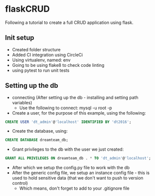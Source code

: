 # flaskCRUD
Following a tutorial to create a full CRUD application using flask. 


## Init setup

- Created folder structure
- Added CI integration using CircleCi
- Using virtualenv, named: env
- Going to be using flake8 to check code linting
- using pytest to run unit tests

## Setting up the db

- connecting (After setting up the db - installing and setting path variables)
  - Use the following to connect: mysql -u root -p
- Create a user, for the purpose of this example, using the following:
```SQL
CREATE USER 'dt_admin'@'localhost' IDENTIFIED BY 'dt2016';
```
- Create the database, using:
```SQL
CREATE DATABASE dreamteam_db;
```
- Grant privileges to the db with the user we just created:
```SQL
GRANT ALL PRIVILEGES ON dreamteam_db . * TO 'dt_admin'@'localhost';
```
- After which we setup the config.py file to work with the db
- After the generic config file, we setup an instance config file - this is used to hold sensitive data (that we don't want to push to version control)
  - Which means, don't forget to add to your .gitignore file

